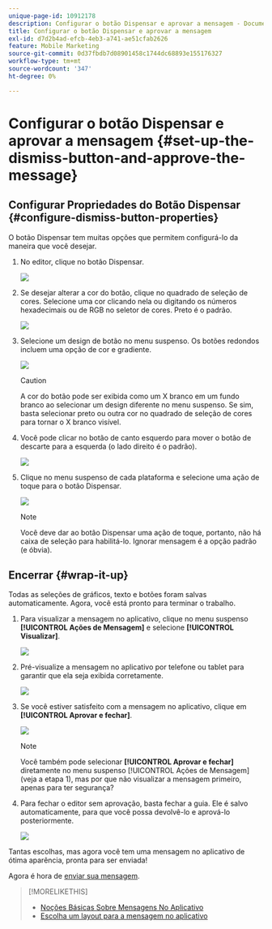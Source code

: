 ```yaml
---
unique-page-id: 10912178
description: Configurar o botão Dispensar e aprovar a mensagem - Documentação do Marketo - Documentação do produto
title: Configurar o botão Dispensar e aprovar a mensagem
exl-id: d7d2b4ad-efcb-4eb3-a741-ae51cfab2626
feature: Mobile Marketing
source-git-commit: 0d37fbdb7d08901458c1744dc68893e155176327
workflow-type: tm+mt
source-wordcount: '347'
ht-degree: 0%

---
```


# Configurar o botão Dispensar e aprovar a mensagem {#set-up-the-dismiss-button-and-approve-the-message}

## Configurar Propriedades do Botão Dispensar  {#configure-dismiss-button-properties}

O botão Dispensar tem muitas opções que permitem configurá-lo da maneira que você desejar.

1. No editor, clique no botão Dispensar.

   ![](assets/image2016-5-9-10-3a23-3a37.png)

1. Se desejar alterar a cor do botão, clique no quadrado de seleção de cores. Selecione uma cor clicando nela ou digitando os números hexadecimais ou de RGB no seletor de cores. Preto é o padrão.

   ![](assets/image2016-5-9-10-3a33-3a17.png)

1. Selecione um design de botão no menu suspenso. Os botões redondos incluem uma opção de cor e gradiente.

   ![](assets/image2016-5-9-10-3a35-3a46.png)

   >[!CAUTION]
   >
   >A cor do botão pode ser exibida como um X branco em um fundo branco ao selecionar um design diferente no menu suspenso. Se sim, basta selecionar preto ou outra cor no quadrado de seleção de cores para tornar o X branco visível.

1. Você pode clicar no botão de canto esquerdo para mover o botão de descarte para a esquerda (o lado direito é o padrão).

   ![](assets/image2016-5-9-10-3a39-3a5.png)

1. Clique no menu suspenso de cada plataforma e selecione uma ação de toque para o botão Dispensar.

   ![](assets/image2016-5-9-10-3a43-3a54.png)

   >[!NOTE]
   >
   >Você deve dar ao botão Dispensar uma ação de toque, portanto, não há caixa de seleção para habilitá-lo. Ignorar mensagem é a opção padrão (e óbvia).

## Encerrar {#wrap-it-up}

Todas as seleções de gráficos, texto e botões foram salvas automaticamente. Agora, você está pronto para terminar o trabalho.

1. Para visualizar a mensagem no aplicativo, clique no menu suspenso **[!UICONTROL Ações de Mensagem]** e selecione **[!UICONTROL Visualizar]**.

   ![](assets/image2016-5-9-10-3a58-3a38.png)

1. Pré-visualize a mensagem no aplicativo por telefone ou tablet para garantir que ela seja exibida corretamente.

   ![](assets/image2016-5-9-11-3a2-3a13.png)

1. Se você estiver satisfeito com a mensagem no aplicativo, clique em **[!UICONTROL Aprovar e fechar]**.

   ![](assets/image2016-5-9-11-3a8-3a52.png)

   >[!NOTE]
   >
   >Você também pode selecionar **[!UICONTROL Aprovar e fechar]** diretamente no menu suspenso [!UICONTROL Ações de Mensagem] (veja a etapa 1), mas por que não visualizar a mensagem primeiro, apenas para ter segurança?

1. Para fechar o editor sem aprovação, basta fechar a guia. Ele é salvo automaticamente, para que você possa devolvê-lo e aprová-lo posteriormente.

   ![](assets/image2016-5-9-11-3a9-3a46.png)

Tantas escolhas, mas agora você tem uma mensagem no aplicativo de ótima aparência, pronta para ser enviada!

Agora é hora de [enviar sua mensagem](/help/marketo/product-docs/mobile-marketing/in-app-messages/sending-your-in-app-message/send-your-in-app-message.md).

>[!MORELIKETHIS]
>
>* [Noções Básicas Sobre Mensagens No Aplicativo](/help/marketo/product-docs/mobile-marketing/in-app-messages/understanding-in-app-messages.md)
>* [Escolha um layout para a mensagem no aplicativo](/help/marketo/product-docs/mobile-marketing/in-app-messages/creating-in-app-messages/choose-a-layout-for-your-in-app-message.md)
